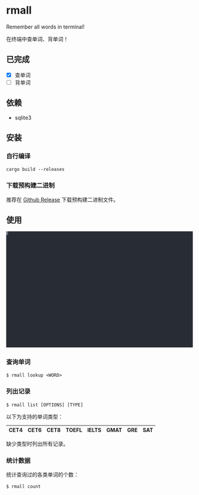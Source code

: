 # rmall

Remember all words in terminal!

在终端中查单词、背单词！

## 已完成

- [x] 查单词
- [ ] 背单词

## 依赖

- sqlite3

## 安装

### 自行编译

```console
cargo build --releases
```

### 下载预构建二进制

推荐在 [Github Release](https://github.com/vaaandark/rmall/releases) 下载预构建二进制文件。

## 使用

![demo](images/demo.svg)

### 查询单词

```console
$ rmall lookup <WORD>
```

### 列出记录

```console
$ rmall list [OPTIONS] [TYPE]
```

以下为支持的单词类型：

CET4 | CET6 | CET8 | TOEFL | IELTS | GMAT | GRE | SAT
--- | --- | --- | --- | --- | --- | --- | ---

缺少类型时列出所有记录。

### 统计数据

统计查询过的各类单词的个数：

```console
$ rmall count
```
